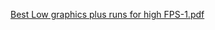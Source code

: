 [Best Low graphics plus runs for high FPS-1.pdf](https://github.com/user-attachments/files/20788349/Best.Low.graphics.plus.runs.for.high.FPS-1.pdf)
